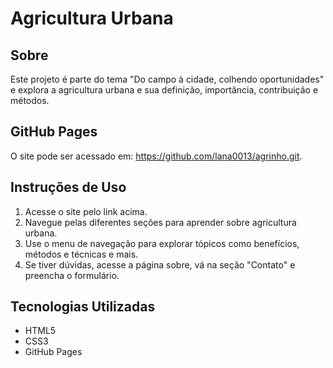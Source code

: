 # Agricultura Urbana

## Sobre
Este projeto é parte do tema "Do campo à cidade, colhendo oportunidades" e explora a agricultura urbana e sua definição, importância, contribuição e métodos.

## GitHub Pages
O site pode ser acessado em: https://github.com/lana0013/agrinho.git.

## Instruções de Uso
1. Acesse o site pelo link acima.
2. Navegue pelas diferentes seções para aprender sobre agricultura urbana.
3. Use o menu de navegação para explorar tópicos como benefícios, métodos e técnicas e mais.
4. Se tiver dúvidas, acesse a página sobre, vá na seção "Contato" e preencha o formulário.

## Tecnologias Utilizadas
- HTML5
- CSS3
- GitHub Pages

